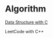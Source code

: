 # Algorithm

[Data Structure with C](https://wontothree.github.io/datastructure)

LeetCode with C++
